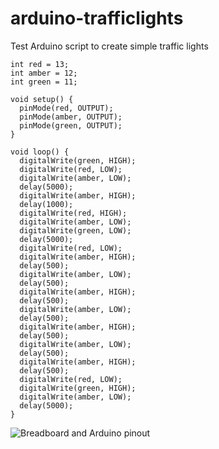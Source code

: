 # arduino-trafficlights
Test Arduino script to create simple traffic lights

    int red = 13;
    int amber = 12;
    int green = 11;
    
    void setup() {
      pinMode(red, OUTPUT);
      pinMode(amber, OUTPUT);
      pinMode(green, OUTPUT);
    }
    
    void loop() {
      digitalWrite(green, HIGH);
      digitalWrite(red, LOW);
      digitalWrite(amber, LOW);  
      delay(5000);
      digitalWrite(amber, HIGH);
      delay(1000);
      digitalWrite(red, HIGH);
      digitalWrite(amber, LOW);
      digitalWrite(green, LOW);  
      delay(5000);
      digitalWrite(red, LOW);  
      digitalWrite(amber, HIGH);
      delay(500);
      digitalWrite(amber, LOW);
      delay(500);
      digitalWrite(amber, HIGH);
      delay(500);
      digitalWrite(amber, LOW);
      delay(500);
      digitalWrite(amber, HIGH);
      delay(500);
      digitalWrite(amber, LOW);
      delay(500);
      digitalWrite(amber, HIGH);
      delay(500);
      digitalWrite(red, LOW);
      digitalWrite(green, HIGH);
      digitalWrite(amber, LOW);
      delay(5000);
    }
    
  
![Breadboard and Arduino pinout](https://www.dropbox.com/s/xx16mrnt7hlvpyj/Screenshot%202016-11-22%2020.39.55.png?dl=0 "Breadboard and Arduino pinout")
